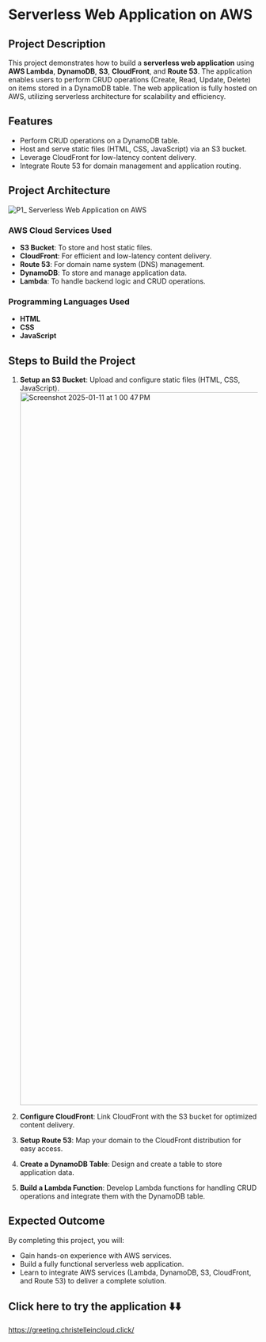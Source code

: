 # Serverless Web Application on AWS  

## Project Description  
This project demonstrates how to build a **serverless web application** using **AWS Lambda**, **DynamoDB**, **S3**, **CloudFront**, and **Route 53**. The application enables users to perform CRUD operations (Create, Read, Update, Delete) on items stored in a DynamoDB table. The web application is fully hosted on AWS, utilizing serverless architecture for scalability and efficiency.  

## Features  
* Perform CRUD operations on a DynamoDB table.  
* Host and serve static files (HTML, CSS, JavaScript) via an S3 bucket.  
* Leverage CloudFront for low-latency content delivery.  
* Integrate Route 53 for domain management and application routing.  

## Project Architecture  

![P1_ Serverless Web Application on AWS](https://github.com/user-attachments/assets/c8258431-983c-4022-ad3b-7a2e1092ffb4)





### AWS Cloud Services Used  
* **S3 Bucket**: To store and host static files.  
* **CloudFront**: For efficient and low-latency content delivery.  
* **Route 53**: For domain name system (DNS) management.  
* **DynamoDB**: To store and manage application data.  
* **Lambda**: To handle backend logic and CRUD operations.  

### Programming Languages Used  
* **HTML**  
* **CSS**  
* **JavaScript**  

## Steps to Build the Project  
1. **Setup an S3 Bucket**: Upload and configure static files (HTML, CSS, JavaScript).
    <img width="1440" alt="Screenshot 2025-01-11 at 1 00 47 PM" src="https://github.com/user-attachments/assets/bda9b2d2-ac00-4625-a3e8-6c6e17f577af" />

2. **Configure CloudFront**: Link CloudFront with the S3 bucket for optimized content delivery.  
4. **Setup Route 53**: Map your domain to the CloudFront distribution for easy access.  
5. **Create a DynamoDB Table**: Design and create a table to store application data.  
6. **Build a Lambda Function**: Develop Lambda functions for handling CRUD operations and integrate them with the DynamoDB table.  

## Expected Outcome  
By completing this project, you will:  
* Gain hands-on experience with AWS services.  
* Build a fully functional serverless web application.  
* Learn to integrate AWS services (Lambda, DynamoDB, S3, CloudFront, and Route 53) to deliver a complete solution.

## Click here to try the application ⬇️⬇️
https://greeting.christelleincloud.click/  
